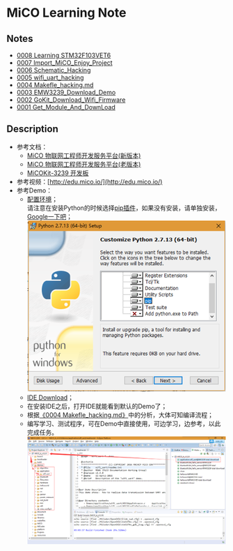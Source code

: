 # MiCO Learning Note

## Notes

* [0008 Learning STM32F103VET6](src/0008_STM32F103VET6/README.md)
* [0007 Import_MiCO_Enjoy_Project](src/0007_Import_MiCO_Enjoy_Project.md)
* [0006 Schematic_Hacking](src/0006_Schematic/README.md)
* [0005 wifi_uart_hacking](src/0005_wifi_uart/README.md)
* [0004 Makefle_hacking.md](src/0004_Makefle_hacking.md)
* [0003 EMW3239_Download_Demo](src/0003_EMW3239_Download_Demo.md)
* [0002 GoKit_Download_Wifi_Firmware](src/0002_GoKit_Download_Wifi_Firmware.md)
* [0001 Get_Module_And_DownLoad](src/0001_Get_Module_And_DownLoad.md)

## Description

* 参考文档：
  * [MiCO 物联网工程师开发服务平台(新版本)](http://developer.mico.io/)
  * [MiCO 物联网工程师开发服务平台(老版本)](http://developer.mico.io/docs/5)
  * [MiCOKit-3239 开发板](http://developer.mico.io/docs/38)
* 参考视频：[http://edu.mico.io/](http://edu.mico.io/)
* 参考Demo：
  * [配置环境](http://developer.mico.io/handbooks/8)；  
    请注意在安装Python的时候选择[pip插件](https://pypi.python.org/pypi/pip#downloads)，如果没有安装，请单独安装，[Google一下吧](http://bfy.tw/CymH)；
      ![Python_pip_Choose.png](src/image/Python_pip_Choose.png)
  * [IDE Download](http://developer.mico.io/handbooks/9)；
  * 在安装IDE之后，打开IDE就能看到默认的Demo了；
  * 根据[《0004 Makefle_hacking.md》](src/0004_Makefle_hacking.md)中的分析，大体可知编译流程；
  * 编写学习、测试程序，可在Demo中直接使用，可边学习，边参考，以此完成任务。  
    ![MiCO_SDK_IDE.png](src/image/MiCO_SDK_IDE.png)
